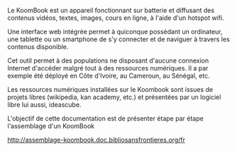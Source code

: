 Le KoomBook est un appareil fonctionnant sur batterie et diffusant des contenus vidéos, textes, images, cours en ligne, à l'aide d'un hotspot wifi.

Une interface web intégrée permet à quiconque possédant un ordinateur, une tablette ou un smartphone de s'y connecter et de naviguer à travers les contenus disponible.

Cet outil permet à des populations ne disposant d'aucune connexion Internet d'accéder malgré tout à des ressources numériques. Il a par exemple été déployé en Côte d'Ivoire, au Cameroun, au Sénégal, etc.

Les ressources numériques installées sur le Koombook sont issues de projets libres (wikipedia, kan academy, etc.) et présentées par un logiciel libre lui aussi, ideascube.

L'objectif de cette documentation est de présenter étape par étape l'assemblage d'un KoomBook

http://assemblage-koombook.doc.bibliosansfrontieres.org/fr

